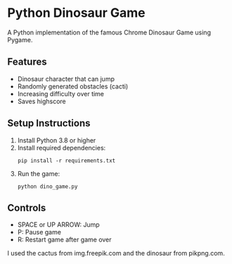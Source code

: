 # Python Dinosaur Game

A Python implementation of the famous Chrome Dinosaur Game using Pygame.

## Features
- Dinosaur character that can jump
- Randomly generated obstacles (cacti)
- Increasing difficulty over time
- Saves highscore

## Setup Instructions
1. Install Python 3.8 or higher
2. Install required dependencies:
   ```
   pip install -r requirements.txt
   ```
3. Run the game:
   ```
   python dino_game.py
   ```

## Controls
- SPACE or UP ARROW: Jump
- P: Pause game
- R: Restart game after game over

I used the cactus from img.freepik.com and the dinosaur from pikpng.com.